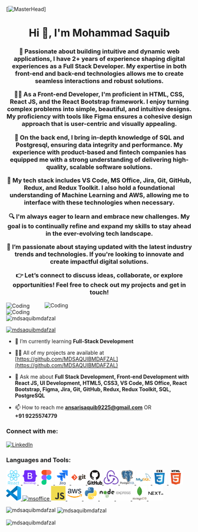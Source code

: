 [![MasterHead](https://www.wingstechsolutions.com/wp-content/uploads/2022/03/full-stack-development.gif)]
<h1 align="center">Hi 👋, I'm Mohammad Saquib</h1>
<h3 align="center">🚀 Passionate about building intuitive and dynamic web applications, I have 2+ years of experience shaping digital experiences as a Full Stack Developer. My expertise in both front-end and back-end technologies allows me to create seamless interactions and robust solutions.

👨‍💻 As a Front-end Developer, I'm proficient in HTML, CSS, React JS, and the React Bootstrap framework. I enjoy turning complex problems into simple, beautiful, and intuitive designs. My proficiency with tools like Figma ensures a cohesive design approach that is user-centric and visually appealing.

💼 On the back end, I bring in-depth knowledge of SQL and Postgresql, ensuring data integrity and performance. My experience with product-based and fintech companies has equipped me with a strong understanding of delivering high-quality, scalable software solutions.

🎨 My tech stack includes VS Code, MS Office, Jira, Git, GitHub, Redux, and Redux Toolkit. I also hold a foundational understanding of Machine Learning and AWS, allowing me to interface with these technologies when necessary.

🔍 I'm always eager to learn and embrace new challenges. My goal is to continually refine and expand my skills to stay ahead in the ever-evolving tech landscape.

🔗 I’m passionate about staying updated with the latest industry trends and technologies. If you're looking to innovate and create impactful digital solutions.

👉 Let’s connect to discuss ideas, collaborate, or explore opportunities! Feel free to check out my projects and get in touch!</h3>

<img align="center" alt="Coding" width="400" src="https://media.licdn.com/dms/image/D5616AQH3IbJUn-DX1g/profile-displaybackgroundimage-shrink_350_1400/0/1718204526963?e=1725494400&v=beta&t=4vhdwYz5rbpe6mAEIDGvLj_hJpPYetY3cdKG4hZEuAk">
<img align="right" alt="Coding" width="400" src="https://media0.giphy.com/media/qgQUggAC3Pfv687qPC/giphy.gif">
<img align="left" alt="Coding" width="400" src="https://img.freepik.com/premium-vector/full-stack-developer-working-computer-it-professional-programmer-coding-website-creation-proccess-computer-technology_277904-5495.jpg?w=2000">


<p align="left"> <img src="https://komarev.com/ghpvc/?username=mdsaquibmdafzal&label=Profile%20views&color=0e75b6&style=flat" alt="mdsaquibmdafzal" /> </p>

<p align="left"> <a href="https://github.com/ryo-ma/github-profile-trophy"><img src="https://github-profile-trophy.vercel.app/?username=mdsaquibmdafzal" alt="mdsaquibmdafzal" /></a> </p>

- 🌱 I’m currently learning **Full-Stack Development**

- 👨‍💻 All of my projects are available at [https://github.com/MDSAQUIBMDAFZAL](https://github.com/MDSAQUIBMDAFZAL)

- 💬 Ask me about **Full Stack Development, Front-end Development with React JS, UI Development, HTML5, CSS3, VS Code, MS Office, React Bootstrap, Figma, Jira, Git, GitHub, Redux, Redux Toolkit, SQL, PostgreSQL**

- 📫 How to reach me **ansarisaquib9225@gmail.com** OR <br> **+91 9225574779**

<h3 align="left">Connect with me:</h3>
<p align="left">
<a href="https://www.linkedin.com/in/mohammad-saquib9225574779/" target="_blank"><img align="center" src="https://raw.githubusercontent.com/rahuldkjain/github-profile-readme-generator/master/src/images/icons/Social/linked-in-alt.svg" alt="LinkedIn" height="30" width="40" /></a>
</p>

<h3 align="left">Languages and Tools:</h3>
<p align="left">
  <a href="https://reactjs.org/" target="_blank" rel="noreferrer"> 
    <img src="https://raw.githubusercontent.com/devicons/devicon/master/icons/react/react-original-wordmark.svg" alt="react" width="40" height="40"/> 
  </a> 
  <a href="https://getbootstrap.com" target="_blank" rel="noreferrer"> 
    <img src="https://raw.githubusercontent.com/devicons/devicon/master/icons/bootstrap/bootstrap-plain-wordmark.svg" alt="bootstrap" width="40" height="40"/> 
  </a> 
  <a href="https://www.figma.com/" target="_blank" rel="noreferrer"> 
    <img src="https://raw.githubusercontent.com/devicons/devicon/master/icons/figma/figma-original.svg" alt="figma" width="40" height="40"/> 
  </a> 
  <a href="https://www.atlassian.com/software/jira" target="_blank" rel="noreferrer"> 
    <img src="https://raw.githubusercontent.com/devicons/devicon/master/icons/jira/jira-original-wordmark.svg" alt="jira" width="40" height="40"/> 
  </a> 
  <a href="https://git-scm.com/" target="_blank" rel="noreferrer"> 
    <img src="https://raw.githubusercontent.com/devicons/devicon/master/icons/git/git-original-wordmark.svg" alt="git" width="40" height="40"/> 
  </a> 
  <a href="https://github.com/" target="_blank" rel="noreferrer"> 
    <img src="https://raw.githubusercontent.com/devicons/devicon/master/icons/github/github-original-wordmark.svg" alt="github" width="40" height="40"/> 
  </a> 
  <a href="https://redux.js.org/" target="_blank" rel="noreferrer"> 
    <img src="https://raw.githubusercontent.com/devicons/devicon/master/icons/redux/redux-original.svg" alt="redux" width="40" height="40"/> 
  </a> 
  <a href="https://www.postgresql.org/" target="_blank" rel="noreferrer"> 
    <img src="https://raw.githubusercontent.com/devicons/devicon/master/icons/postgresql/postgresql-original-wordmark.svg" alt="postgresql" width="40" height="40"/> 
  </a> 
  <a href="https://www.mysql.com/" target="_blank" rel="noreferrer"> 
    <img src="https://raw.githubusercontent.com/devicons/devicon/master/icons/mysql/mysql-original-wordmark.svg" alt="mysql" width="40" height="40"/> 
  </a> 
  <a href="https://www.w3schools.com/css/" target="_blank" rel="noreferrer"> 
    <img src="https://raw.githubusercontent.com/devicons/devicon/master/icons/css3/css3-original-wordmark.svg" alt="css3" width="40" height="40"/> 
  </a> 
  <a href="https://www.w3.org/html/" target="_blank" rel="noreferrer"> 
    <img src="https://raw.githubusercontent.com/devicons/devicon/master/icons/html5/html5-original-wordmark.svg" alt="html5" width="40" height="40"/> 
  </a> 
  <a href="https://code.visualstudio.com/" target="_blank" rel="noreferrer"> 
    <img src="https://raw.githubusercontent.com/devicons/devicon/master/icons/vscode/vscode-original.svg" alt="vscode" width="40" height="40"/> 
  </a> 
   <a href="https://www.microsoft.com/en-us/microsoft-365" target="_blank" rel="noreferrer"> 
    <img src="https://logos-world.net/wp-content/uploads/2020/11/Microsoft-Office-Emblem.png" alt="msoffice" width="40" height="40"/> 
  </a> 
  <a href="https://developer.mozilla.org/en-US/docs/Web/JavaScript" target="_blank" rel="noreferrer"> 
    <img src="https://raw.githubusercontent.com/devicons/devicon/master/icons/javascript/javascript-original.svg" alt="javascript" width="40" height="40"/> 
  </a> 
  <a href="https://aws.amazon.com/" target="_blank" rel="noreferrer"> 
    <img src="https://raw.githubusercontent.com/devicons/devicon/master/icons/amazonwebservices/amazonwebservices-original-wordmark.svg" alt="aws" width="40" height="40"/> 
  </a> 
  <a href="https://www.python.org/" target="_blank" rel="noreferrer"> 
    <img src="https://raw.githubusercontent.com/devicons/devicon/master/icons/python/python-original.svg" alt="python" width="40" height="40"/> 
  </a> 
  <a href="https://nodejs.org/" target="_blank" rel="noreferrer"> 
    <img src="https://raw.githubusercontent.com/devicons/devicon/master/icons/nodejs/nodejs-original-wordmark.svg" alt="nodejs" width="40" height="40"/> 
  </a> 
  <a href="https://expressjs.com/" target="_blank" rel="noreferrer"> 
    <img src="https://raw.githubusercontent.com/devicons/devicon/master/icons/express/express-original-wordmark.svg" alt="express" width="40" height="40"/> 
  </a> 
  <a href="https://www.mongodb.com/" target="_blank" rel="noreferrer"> 
    <img src="https://raw.githubusercontent.com/devicons/devicon/master/icons/mongodb/mongodb-original-wordmark.svg" alt="mongodb" width="40" height="40"/> 
  </a> 
  <a href="https://nextjs.org/" target="_blank" rel="noreferrer"> 
    <img src="https://raw.githubusercontent.com/devicons/devicon/master/icons/nextjs/nextjs-original-wordmark.svg" alt="nextjs" width="40" height="40"/> 
  </a> 
</p>

<p><img align="left" src="https://github-readme-stats.vercel.app/api/top-langs?username=mdsaquibmdafzal&show_icons=true&locale=en&layout=compact" alt="mdsaquibmdafzal" /></p>

<p>&nbsp;<img align="center" src="https://github-readme-stats.vercel.app/api?username=mdsaquibmdafzal&show_icons=true&locale=en" alt="mdsaquibmdafzal" /></p>

<p><img align="center" src="https://github-readme-streak-stats.herokuapp.com/?user=mdsaquibmdafzal&" alt="mdsaquibmdafzal" /></p>
